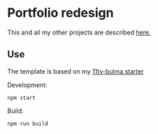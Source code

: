 # Portfolio redesign

This and all my other projects are described [here.](https://filip-jugkala.com/projects/2021%20portfolio%20redesign/) 

## Use

The template is based on my [11ty-bulma starter](https://github.com/J-Filip/11ty-bulma-starter) 

Development:

```
npm start
```

Build:

```
npm run build
```
